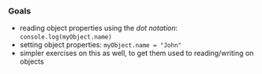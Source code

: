 ### Goals
- reading object properties using the *dot notation*: `console.log(myObject.name)`
- setting object properties: `myObject.name = "John"`
- simpler exercises on this as well, to get them used to reading/writing on objects